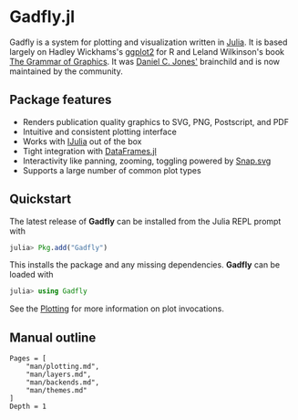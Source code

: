 # Gadfly.jl

Gadfly is a system for plotting and visualization written in [Julia](https://julialang.org).
It is based largely on Hadley Wickhams's [ggplot2](http://ggplot2.org/) for R and Leland Wilkinson's book
[The Grammar of Graphics](http://www.cs.uic.edu/~wilkinson/TheGrammarOfGraphics/GOG.html).
It was [Daniel C. Jones'](https://github.com/dcjones) brainchild and is now maintained by
the community.

## Package features

- Renders publication quality graphics to SVG, PNG, Postscript, and PDF
- Intuitive and consistent plotting interface
- Works with [IJulia](https://github.com/JuliaLang/IJulia.jl) out of the box
- Tight integration with [DataFrames.jl](https://github.com/JuliaStats/DataFrames.jl)
- Interactivity like panning, zooming, toggling powered by [Snap.svg](http://snapsvg.io/)
- Supports a large number of common plot types

## Quickstart

The latest release of **Gadfly** can be installed from the Julia REPL prompt with

```julia
julia> Pkg.add("Gadfly")
```

This installs the package and any missing dependencies. **Gadfly** can be
loaded with

```julia
julia> using Gadfly
```

See the [Plotting](@ref) for more information on plot invocations.

## Manual outline

```@contents
Pages = [
    "man/plotting.md",
    "man/layers.md",
    "man/backends.md",
    "man/themes.md"
]
Depth = 1
```
